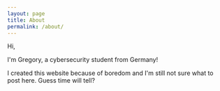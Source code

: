 ```yaml
---
layout: page
title: About
permalink: /about/
---
```


Hi,

I'm Gregory, a cybersecurity student from Germany!

I created this website because of boredom and I'm still not sure what to post here.
Guess time will tell?


